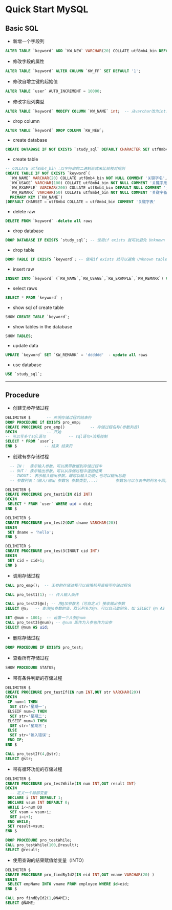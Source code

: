 # Quick Start MySQL

## Basic SQL

- 新增一个字段列  

```sql
ALTER TABLE `keyword` ADD `KW_NEW` VARCHAR(20) COLLATE utf8mb4_bin DEFAULT NULL COMMENT '关键字NEWCOLUMN';
```

- 修改字段的属性  

```sql
ALTER TABLE `keyword` ALTER COLUMN `KW_FF` SET DEFAULT '1';
```

- 修改自增主键的起始值  

```sql
ALTER TABLE `user` AUTO_INCREMENT = 10000;
```

- 修改字段列类型  

```sql
ALTER TABLE `keyword` MODIFY COLUMN `KW_NAME` int;  -- 从varchar改为int，前提是记录中的值都是整数不然会报错
```

- drop column  

```sql
ALTER TABLE `keyword` DROP COLUMN `KW_NEW`;
```

- create database  

```sql
CREATE DATABASE IF NOT EXISTS `study_sql` DEFAULT CHARACTER SET utf8mb4;
```

- create table  

```sql
-- COLLATE utf8mb4_bin :以字符串的二进制形式来比较校对规则 
CREATE TABLE IF NOT EXISTS `keyword`(
  `KW_NAME` VARCHAR(20) COLLATE utf8mb4_bin NOT NULL COMMENT '关键字名',
  `KW_USAGE` VARCHAR(100) COLLATE utf8mb4_bin NOT NULL COMMENT '关键字用法',
  `KW_EXAMPLE` VARCHAR(200) COLLATE utf8mb4_bin DEFAULT NULL COMMENT '关键字实例',
  `KW_REMARK` VARCHAR(50) COLLATE utf8mb4_bin NOT NULL COMMENT '关键字备注',
  PRIMARY KEY (`KW_NAME`)
)DEFAULT CHARSET = utf8mb4 COLLATE = utf8mb4_bin COMMENT '关键字表'
```

- delete raw  

```sql
DELETE FROM `keyword` -delete all raws
```

- drop database  

```sql
DROP DATABASE IF EXISTS `study_sql`; -- 使用if exists 就可以避免 Unknown table，Unknown database的报错
```

- drop table  

```sql
DROP TABLE IF EXISTS `keyword`; -- 使用if exists 就可以避免 Unknown table，Unknown database的报错
```

- insert raw  

```sql
INSERT INTO `keyword` (`KW_NAME`,`KW_USAGE`,`KW_EXAMPLE`,`KW_REMARK`) VALUES ('vvvss','seese','dabae','oooee');
```

- select raws  

```sql
SELECT * FROM `keyword` ;
```

- show sql of create table  

```sql
SHOW CREATE TABLE `keyword`;
```

- show tables in the database  

```sql
SHOW TABLES;
```

- update data  

```sql
UPDATE `keyword` SET `KW_REMARK` = 'dddddd'  - update all raws
```

- use database  

```sql
USE `study_sql`;
```

---

## Procedure

- 创建无参存储过程  

```sql
DELIMITER $       -- 声明存储过程的结束符 
DROP PROCEDURE if EXISTS pro_emp;
CREATE PROCEDURE pro_emp()           -- 存储过程名称(参数列表)
BEGIN             -- 开始
-- 可以写多个sql语句          -- sql语句+流程控制
SELECT * FROM `user`;
END $            -- 结束 结束符
```

- 创建有参存储过程  

```sql
  -- IN：  表示输入参数，可以携带数据到存储过程中
  -- OUT： 表示输出参数，可以从存储过程中返回结果
  -- INOUT： 表示输入输出参数，既可以输入功能，也可以输出功能
  -- 参数列表：（输入/输出 参数名 参数类型,...）       参数名可以与表中的列名不同,但是存储过程的参数名最好不要和列名相同，例如sid = sid作为条件的时候会查出来多行，即没有用入参就执行了查询

DELIMITER $
CREATE PROCEDURE pro_test1(IN did INT)
BEGIN
 SELECT * FROM `user` WHERE uid = did;
END $

DELIMITER $
CREATE PROCEDURE pro_test2(OUT dname VARCHAR(20))
BEGIN
 SET dname = 'hello';
END $

DELIMITER $
CREATE PROCEDURE pro_test3(INOUT cid INT)
BEGIN
 SET cid = cid+1;
END $
```

- 调用存储过程  

```sql
CALL pro_emp();  -- 无参的存储过程可以省略括号直接写存储过程名

CALL pro_test1(1); -- 传入输入条件

CALL pro_test2(@n); -- 用@加参数名（可自定义）接收输出参数
SELECT @n;   -- 查询@n参数的值，默认列名为@n，可以自己取别名，如 SELECT @n AS `name`;

SET @num = 1001;  -- 设置一个入参@num
CALL pro_test3(@num); -- @num 即作为入参也作为出参
SELECT @num AS uid;
```

- 删除存储过程  

```sql
DROP PROCEDURE IF EXISTS pro_test;
```

- 查看所有存储过程  

```sql
SHOW PROCEDURE STATUS;
```

- 带有条件判断的存储过程  

```sql
DELIMITER $
CREATE PROCEDURE pro_testIf(IN num INT,OUT str VARCHAR(20))
BEGIN
 IF num=1 THEN
  SET str='星期一';
 ELSEIF num=2 THEN
  SET str='星期二';
 ELSEIF num=3 THEN
  SET str='星期三';
 ELSE
  SET str='输入错误';
 END IF;
END $

CALL pro_testIf(4,@str);
SELECT @str;
```

- 带有循环功能的存储过程  

```sql
DELIMITER $
CREATE PROCEDURE pro_testWhile(IN num INT,OUT result INT)
BEGIN
  -- 定义一个局部变量
 DECLARE i INT DEFAULT 1;
 DECLARE vsum INT DEFAULT 0;
 WHILE i<=num DO
  SET vsum = vsum+i;
  SET i=i+1;
 END WHILE;
 SET result=vsum;
END $

DROP PROCEDURE pro_testWhile;
CALL pro_testWhile(100,@result);
SELECT @result;
```

- 使用查询的结果赋值给变量（INTO）  

```sql
DELIMITER $
CREATE PROCEDURE pro_findById2(IN eid INT,OUT vname VARCHAR(20) )
BEGIN
 SELECT empName INTO vname FROM employee WHERE id=eid;
END $

CALL pro_findById2(1,@NAME);
SELECT @NAME;
```
